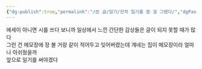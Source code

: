 ```yaml
---
{"dg-publish":true,"permalink":"/쓴 글/일기/진작 일기를 쓸 걸 그랬다/","dgPassFrontmatter":true}
---
```


에세이 아니면 시를 쓰다 보니까 일상에서 느낀 간단한 감상들은 글이 되지 못할 때가 많다  
그런 건 메모장에 장 볼 거랑 같이 적어두고 잊어버렸는데 걔네는 집이 메모장이라 얼마나 아쉬웠을까  
앞으로 일기를 써야겠다
